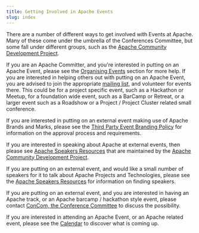 ```yaml
---
title: Getting Involved in Apache Events
slug: index
---
```


There are a number of different ways to get involved with Events at Apache.
Many of these come under the umbrella of the Conferences Committee, but
some fall under different groups, such as the 
[Apache Community Development Project](http://community.apache.org/).

If you are an Apache Committer, and you're interested in putting on an
Apache Event, please see the [Organising Events](/organize/index.html) 
section for more help. If you are interested in helping others out with
putting on an Apache Event, you are advised to join the appropriate
[mailing list](mailing-lists.html), and volunteer for events there.
This could be for a project specific event, such as a Hackathon or
Meetup, for a foundation wide event, such as a BarCamp or Retreat,
or a larger event such as a Roadshow or a Project / Project Cluster
related small conference.

If you are interested in putting on an external event making use of
Apache Brands and Marks, please see the
[Third Party Event Branding Policy](http://www.apache.org/foundation/marks/events.html)
for information on the approval process and requirements.

If you are interested in speaking about Apache at external events, then please see
[Apache Speakers Resources](http://community.apache.org/speakers/index.html) that are
maintained by the [Apache Community Development Project](http://community.apache.org/).

If you are putting on an external event, and would like a small number of
speakers for it to talk about Apache Projects and Technologies, please see the
[Apache Speakers Resources](http://community.apache.org/speakers/index.html) for
information on finding speakers.

If you are putting on an external event, and you are interested in
having an Apache track, or an Apache barcamp / hackathon style event,
please contact 
[ConCom, the Conference Committee](http://www.apache.org/foundation/conferences.html)
to discuss the possibility.

If you are interested in attending an Apache Event, or an Apache
related event, please see the [Calendar](/event/calendar.html) to discover
what is coming up.
